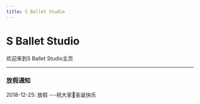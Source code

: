 ```yaml
---
title: S Ballet Studio
---
```


# S Ballet Studio

欢迎来到S Ballet Studio主页

<hr>

### 放假通知

2018-12-25: 放假 ---祝大家🎄圣诞快乐